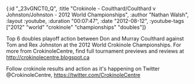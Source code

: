 {:id "_23vGNCT0_Q",
 :title
 "Crokinole - Coulthard/Coulthard v Johnston/Johnston - 2012 World Championships",
 :author "Nathan Walsh",
 :layout :youtube,
 :duration "00:07:47",
 :date "2012-08-12",
 :youtube-tags ["2012" "world" "crokinole" "championships" "doubles"]}


Top 6 doubles playoff action between Don and Murray Coulthard against Tom and Rex Johnston at the 2012 World Crokinole Championships. For more from CrokinoleCentre, find full tournament previews and reviews at http://crokinolecentre.blogspot.ca

Follow crokinole results and action as it's happening on Twitter @CrokinoleCentre, https://twitter.com/CrokinoleCentre
